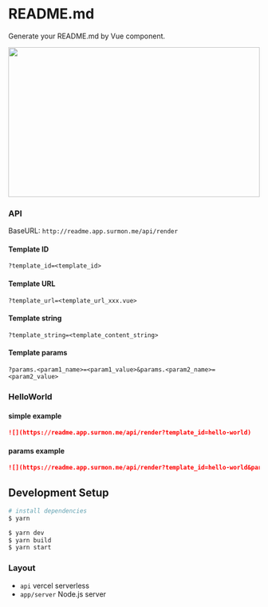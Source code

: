# README.md

Generate your README.md by Vue component.

<img src="https://readme.app.surmon.me/api/render?template_id=hello-world" width="100%" height="300px" />

### API

BaseURL: `http://readme.app.surmon.me/api/render`

#### Template ID

`?template_id=<template_id>`

#### Template URL

`?template_url=<template_url_xxx.vue>`

#### Template string

`?template_string=<template_content_string>`

#### Template params

`?params.<param1_name>=<param1_value>&params.<param2_name>=<param2_value>`

### HelloWorld

#### simple example

```markdown
![](https://readme.app.surmon.me/api/render?template_id=hello-world)
```

#### params example

```markdown
![](https://readme.app.surmon.me/api/render?template_id=hello-world&params.theme=dark)
```

## Development Setup

```bash
# install dependencies
$ yarn

$ yarn dev
$ yarn build
$ yarn start
```

### Layout

- `api` vercel serverless
- `app/server` Node.js server
